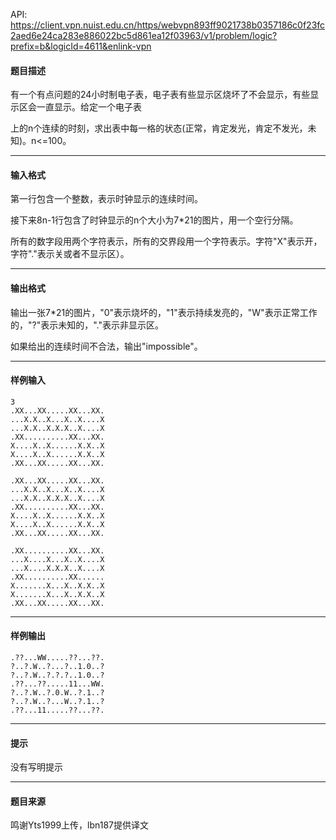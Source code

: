 API: https://client.vpn.nuist.edu.cn/https/webvpn893ff9021738b0357186c0f23fc2aed6e24ca283e886022bc5d861ea12f03963/v1/problem/logic?prefix=b&logicId=4611&enlink-vpn

#### 题目描述

有一个有点问题的24小时制电子表，电子表有些显示区烧坏了不会显示，有些显示区会一直显示。给定一个电子表

上的n个连续的时刻，求出表中每一格的状态(正常，肯定发光，肯定不发光，未知)。n<=100。

---

#### 输入格式

第一行包含一个整数，表示时钟显示的连续时间。

接下来8n-1行包含了时钟显示的n个大小为7\*21的图片，用一个空行分隔。

所有的数字段用两个字符表示，所有的交界段用一个字符表示。字符"X"表示开，字符"."表示关或者不显示区）。

---

#### 输出格式

输出一张7\*21的图片，"0"表示烧坏的，"1"表示持续发亮的，"W"表示正常工作的，"?"表示未知的，"."表示非显示区。

如果给出的连续时间不合法，输出"impossible"。

---

#### 样例输入
```
3
.XX...XX.....XX...XX.
...X.X..X...X..X....X
...X.X..X.X.X..X....X
.XX..........XX...XX.
X....X..X......X.X..X
X....X..X......X.X..X
.XX...XX.....XX...XX.

.XX...XX.....XX...XX.
...X.X..X...X..X....X
...X.X..X.X.X..X....X
.XX..........XX...XX.
X....X..X......X.X..X
X....X..X......X.X..X
.XX...XX.....XX...XX.

.XX..........XX...XX.
...X....X...X..X....X
...X....X.X.X..X....X
.XX..........XX......
X.......X...X..X.X..X
X.......X...X..X.X..X
.XX...XX.....XX...XX.

```

---

#### 样例输出
```
.??...WW.....??...??.
?..?.W..?...?..1.0..?
?..?.W..?.?.?..1.0..?
.??...??.....11...WW.
?..?.W..?.0.W..?.1..?
?..?.W..?...W..?.1..?
.??...11.....??...??.

```

---

#### 提示

没有写明提示

---

#### 题目来源

鸣谢Yts1999上传，lbn187提供译文